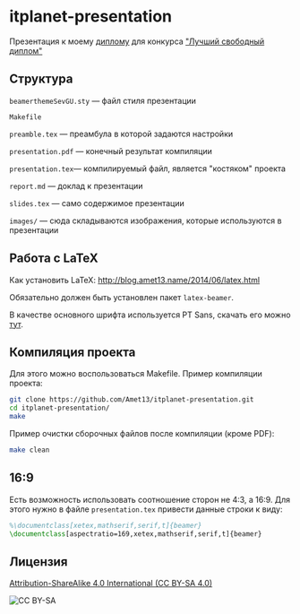 itplanet-presentation
=====================
Презентация к моему [диплому](https://github.com/Amet13/bachelor-diploma) для конкурса ["Лучший свободный диплом"](http://world-it-planet.org/projects/competition_detail.php?ID=41543)

Структура
---------
`beamerthemeSevGU.sty` — файл стиля презентации

`Makefile`

`preamble.tex` — преамбула в которой задаются настройки

`presentation.pdf` — конечный результат компиляции

`presentation.tex`— компилируемый файл, является "костяком" проекта

`report.md` — доклад к презентации

`slides.tex` — само содержимое презентации

`images/` — сюда складываются изображения, которые используются в презентации

Работа с LaTeX
--------------
Как установить LaTeX: http://blog.amet13.name/2014/06/latex.html

Обязательно должен быть установлен пакет `latex-beamer`.

В качестве основного шрифта используется PT Sans, скачать его можно [тут](http://fonts.ru/public/).

Компиляция проекта
------------------
Для этого можно воспользоваться Makefile.
Пример компиляции проекта:
```bash
git clone https://github.com/Amet13/itplanet-presentation.git
cd itplanet-presentation/
make
```

Пример очистки сборочных файлов после компиляции (кроме PDF):
```bash
make clean
```

16:9
----
Есть возможность использовать соотношение сторон не 4:3, а 16:9.
Для этого нужно в файле `presentation.tex` привести данные строки к виду:
```tex
%\documentclass[xetex,mathserif,serif,t]{beamer}
\documentclass[aspectratio=169,xetex,mathserif,serif,t]{beamer}
```

Лицензия
--------
[Attribution-ShareAlike 4.0 International (CC BY-SA 4.0)](http://creativecommons.org/licenses/by-sa/4.0/deed.ru)

![CC BY-SA](https://licensebuttons.net/l/by-sa/4.0/88x31.png)
